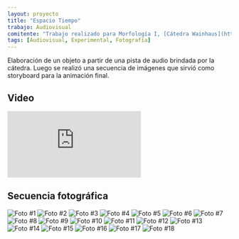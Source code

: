 ```yaml
---
layout: proyecto
title: "Espacio Tiempo"
trabajo: Audiovisual
comitente: "Trabajo realizado para Morfología I, [Cátedra Wainhaus](http://www.morfologiawainhaus.com), FADU--UBA."
tags: [Audiovisual, Experimental, Fotografía]
---
```


Elaboración de un objeto a partir de una pista de audio brindada por la cátedra. Luego se realizó una secuencia de imágenes que sirvió como storyboard para la animación final.

## Video
<div class="embed-container"><iframe src="https://player.vimeo.com/video/31470550?title=0&byline=0&portrait=0" frameborder="0" webkitAllowFullScreen mozallowfullscreen allowFullScreen></iframe></div>

## Secuencia fotográfica
<div class="fotorama">
     <img src="{{ site.baseurl }}/img/2011_espacio-tiempo-01.jpg" alt="Foto #1" />
     <img src="{{ site.baseurl }}/img/2011_espacio-tiempo-02.jpg" alt="Foto #2" />
     <img src="{{ site.baseurl }}/img/2011_espacio-tiempo-03.jpg" alt="Foto #3" />
     <img src="{{ site.baseurl }}/img/2011_espacio-tiempo-04.jpg" alt="Foto #4" />
     <img src="{{ site.baseurl }}/img/2011_espacio-tiempo-05.jpg" alt="Foto #5" />
     <img src="{{ site.baseurl }}/img/2011_espacio-tiempo-06.jpg" alt="Foto #6" />
     <img src="{{ site.baseurl }}/img/2011_espacio-tiempo-07.jpg" alt="Foto #7" />
     <img src="{{ site.baseurl }}/img/2011_espacio-tiempo-08.jpg" alt="Foto #8" />
     <img src="{{ site.baseurl }}/img/2011_espacio-tiempo-09.jpg" alt="Foto #9" />
     <img src="{{ site.baseurl }}/img/2011_espacio-tiempo-10.jpg" alt="Foto #10" />
     <img src="{{ site.baseurl }}/img/2011_espacio-tiempo-11.jpg" alt="Foto #11" />
     <img src="{{ site.baseurl }}/img/2011_espacio-tiempo-12.jpg" alt="Foto #12" />
     <img src="{{ site.baseurl }}/img/2011_espacio-tiempo-13.jpg" alt="Foto #13" />
     <img src="{{ site.baseurl }}/img/2011_espacio-tiempo-14.jpg" alt="Foto #14" />
     <img src="{{ site.baseurl }}/img/2011_espacio-tiempo-15.jpg" alt="Foto #15" />
     <img src="{{ site.baseurl }}/img/2011_espacio-tiempo-16.jpg" alt="Foto #16" />
     <img src="{{ site.baseurl }}/img/2011_espacio-tiempo-17.jpg" alt="Foto #17" />
     <img src="{{ site.baseurl }}/img/2011_espacio-tiempo-18.jpg" alt="Foto #18" />
</div>

